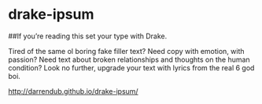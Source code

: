 # drake-ipsum 
##If you’re reading this set your type with Drake.

Tired of the same ol boring fake filler text? Need copy with emotion, with passion? Need text about broken relationships and thoughts on the human condition? Look no further, upgrade your text with lyrics from the real 6 god boi. 

http://darrendub.github.io/drake-ipsum/
